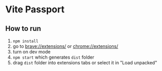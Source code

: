 # Vite Passport

## How to run

1. `npm install`
2. go to [brave://extensions/](brave://extensions/) or [chrome://extensions/](chrome://extensions/)
3. turn on dev mode
4. `npm start` which generates `dist` folder
5. drag `dist` folder into extensions tabs or select it in "Load unpacked"

